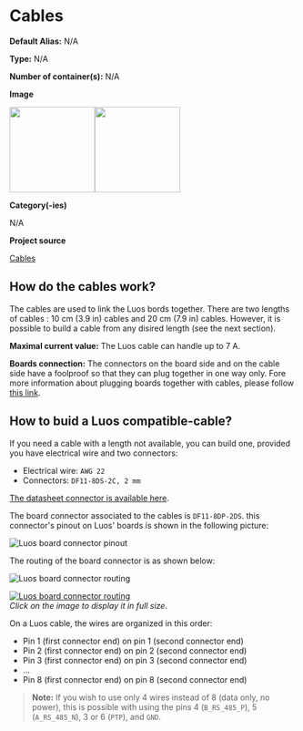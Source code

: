 # Cables
<div class="cust_sheet" markdown="1">
<p class="cust_sheet-title" markdown="1"><strong>Default Alias:</strong> N/A</p>
<p class="cust_sheet-title" markdown="1"><strong>Type:</strong> N/A</p>
<p class="cust_sheet-title" markdown="1"><strong>Number of container(s):</strong> N/A</p>
<p class="cust_sheet-title" markdown="1"><strong>Image</strong></p>
<p class="cust_indent" markdown="1"><img height="150" src="../../../_assets/img/cable-10cm.png"><img height="150" src="../../../_assets/img/cable-20cm.png"></p>
<p class="cust_sheet-title" markdown="1"><strong>Category(-ies)</strong></p>
<p class="cust_indent" markdown="1">N/A
</p>
<p class="cust_sheet-title" markdown="1"><strong>Project source </strong></p>
<a class="github-button" data-size="large" aria-label="Star Luos-io/Luos on GitHub" href="https://github.com/Luos-io/Examples/tree/master/Hardware/" target="_blank">Cables</a>
</div>

## How do the cables work?

The cables are used to link the Luos bords together. There are two lengths of cables : 10 cm (3.9 in) cables and 20 cm (7.9 in) cables.
However, it is possible to build a cable from any disired length (see the next section).

**Maximal current value:** The Luos cable can handle up to 7 A.

**Boards connection:** The connectors on the board side and on the cable side have a foolproof so that they can plug together in one way only. Fore more information about plugging boards together with cables, please follow [this link](../electronic-use.md#plug).

## How to buid a Luos compatible-cable?

If you need a cable with a length not available, you can build one, provided you have electrical wire and two connectors:

- Electrical wire: `AWG 22`
- Connectors: `DF11-8DS-2C, 2 mm`

<a href="https://datasheet.octopart.com/DF11-8DS-2C-Hirose-datasheet-15540170.pdf" target="_blank">The datasheet connector is available here</a>.

The board connector associated to the cables is `DF11-8DP-2DS`. this connector's pinout on Luos' boards is shown in the following picture:

![Luos board connector pinout](../../../_assets/img/pinout-board-connector.png)

The routing of the board connector is as shown below:

![Luos board connector routing](../../../_assets/img/board-large-view.png)

[![Luos board connector routing](../../../_assets/img/routing-board-connector-small.png)](../../../_assets/img/routing-board-connector.png)
<br />*Click on the image to display it in full size.*

On a Luos cable, the wires are organized in this order:

- Pin 1 (first connector end) on pin 1 (second connector end)
- Pin 2 (first connector end) on pin 2 (second connector end)
- Pin 3 (first connector end) on pin 3 (second connector end)
- ...
- Pin 8 (first connector end) on pin 8 (second connector end)

> **Note:** If you wish to use only 4 wires instead of 8 (data only, no power), this is possible with using the pins 4 (`B_RS_485_P`), 5 (`A_RS_485_N`), 3 or 6 (`PTP`), and `GND`. 


